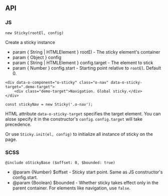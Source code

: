## API
### JS
```
new Sticky(rootEl, config)
```

Create a sticky instance

- param { String | HTMLElement } rootEl - The sticky element's container
- param { Object } config
- param { String | HTMLElement } config.target - The element to stick
- param { Number } config.start - Starting point relative to `rootEl`. Default 0.

```
<div data-o-component="o-sticky" class="o-nav" data-o-sticky-target=".demo-target">
    <div class="demo-target">Navigation. Global sticky.</div>
</div>
```
```
const stickyNav = new Sticky('.o-nav');
```
HTML attribute `data-o-sticky-target` specifies the target element. You can alose specify it in the constructor's `config`. `config.target` will take precedence.

Or use `Sticky.init(el, config)` to initialize all instance of sticky on the page.

### SCSS
```
@include oStickyBase ($offset: 0, $bounded: true)
```
- @param {Number} $offset - Sticky start point. Same as JS constructor's config.start.
- @param {Boolean} $bounded - Whether sticky takes effect only in the parent container. For elements like navigation, use `false`.